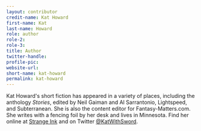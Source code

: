 ```yaml
---
layout: contributor
credit-name: Kat Howard
first-name: Kat
last-name: Howard
role: author
role-2:
role-3:
title: Author
twitter-handle:
profile-pic:
website-url:
short-name: kat-howard
permalink: kat-howard
---
```

Kat Howard's short fiction has appeared in a variety of places, including the anthology _Stories_, edited by Neil Gaiman and Al Sarrantonio, Lightspeed, and Subterranean. She is also the content editor for Fantasy-Matters.com. She writes with a fencing foil by her desk and lives in Minnesota. Find her online at [Strange Ink](http://strangeink.blogspot.com) and on Twitter [@KatWithSword](http://www.twitter.com/KatWithSword).
